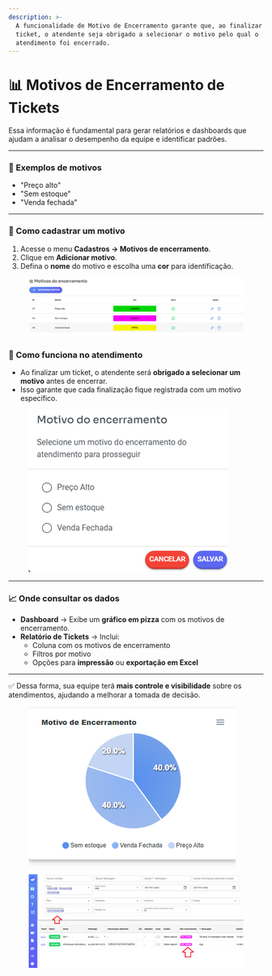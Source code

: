 ```yaml
---
description: >-
  A funcionalidade de Motivo de Encerramento garante que, ao finalizar um
  ticket, o atendente seja obrigado a selecionar o motivo pelo qual o
  atendimento foi encerrado.
---
```


# 📊 Motivos de Encerramento de Tickets

Essa informação é fundamental para gerar relatórios e dashboards que ajudam a analisar o desempenho da equipe e identificar padrões.

***

### 🔹 Exemplos de motivos

* "Preço alto"
* "Sem estoque"
* "Venda fechada"

***

### 🔧 Como cadastrar um motivo

1. Acesse o menu **Cadastros → Motivos de encerramento**.
2. Clique em **Adicionar motivo**.
3. Defina o **nome** do motivo e escolha uma **cor** para identificação.

<figure><img src="../../.gitbook/assets/image (1) (1) (1) (1) (1) (1).png" alt=""><figcaption></figcaption></figure>

### 📝 Como funciona no atendimento

* Ao finalizar um ticket, o atendente será **obrigado a selecionar um motivo** antes de encerrar.
* Isso garante que cada finalização fique registrada com um motivo específico.

<figure><img src="../../.gitbook/assets/image (2) (1) (1) (1) (1).png" alt=""><figcaption></figcaption></figure>

***

### 📈 Onde consultar os dados

* **Dashboard** → Exibe um **gráfico em pizza** com os motivos de encerramento.
* **Relatório de Tickets** → Inclui:
  * Coluna com os motivos de encerramento
  * Filtros por motivo
  * Opções para **impressão** ou **exportação em Excel**

***

✅ Dessa forma, sua equipe terá **mais controle e visibilidade** sobre os atendimentos, ajudando a melhorar a tomada de decisão.

<figure><img src="../../.gitbook/assets/image (3) (1) (1).png" alt=""><figcaption></figcaption></figure>

<figure><img src="../../.gitbook/assets/image (4) (1) (1).png" alt=""><figcaption></figcaption></figure>
